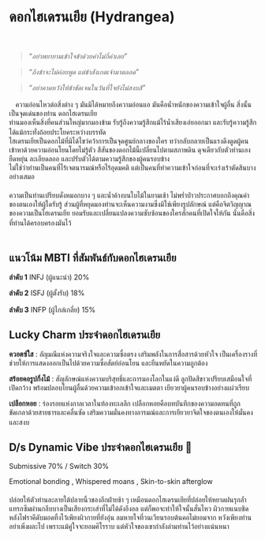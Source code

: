 # **ดอกไฮเดรนเยีย (Hydrangea)**  
ㅤ  
> *“อย่าพยายามเข้าใจข้าด้วยคำไม่กี่คำเลย”*
 
> *“ถึงข้าจะไม่ค่อยพูด แต่ข้าสังเกตเจ้ามาตลอด”*

> *“อย่าคาดหวังให้ข้าชัดเจนในวันที่ใจยังไม่สงบสิ”*  
  
ㅤความอ่อนไหวต่อสิ่งต่าง ๆ มันมิได้หมายถึงความอ่อนแอ มันคือน้ำหนักของความเข้าใจผู้อื่น สิ่งนั้นเป็นจุดเด่นของท่าน ดอกไฮเดรนเยีย  
ท่านมองเห็นสิ่งที่คนส่วนใหญ่มากมองข้าม รับรู้ถึงความรู้สึกแม้ไร้น้ำเสียงเอ่ยออกมา และรับรู้ความรู้สึกได้แม้กระทั่งถ้อยประโยคระหว่างบรรทัด ㅤ  
ไฮเดรนเยียเป็นดอกไม้ที่มิได้ไขว่คว้าการเป็นจุดศูนย์กลางของใคร ทว่ากลับกลายเป็นแรงดึงดูดผู้คนเข้าหาด้วยความอ่อนโยนโดยไม่รู้ตัว สีสันของดอกไม้นี้เปลี่ยนไปตามสภาพดิน ดุจเดียวกับตัวท่านเอง ยืดหยุ่น ละเอียดลออ และปรับตัวได้ตามความรู้สึกของผู้คนรอบข้าง  
ไม่ใช่ว่าท่านเป็นคนที่ไร้เจตนารมณ์หรือไร้อุดมคติ แต่เป็นคนที่ทำความเข้าใจก่อนที่จะเร่งเร้าตัดสินบางอย่างเสมอ  
ㅤ  
ความเป็นท่านเปรียบดั่งหมอกบาง ๆ และน้ำค้างบนใบไม้ในยามเช้า ไม่พร่ำป่าวประกาศบอกถึงคุณค่าของตนเองให้ผู้ใดรับรู้ ส่วนผู้ที่หยุดมองท่านจะเห็นความงามซึ่งมิใช่เพียงรูปลักษณ์ แต่คือจิตวิญญาณของความเป็นไฮเดรนเยีย ยอมรับและเปลี่ยนแปลงความซับซ้อนของใครสักคนที่เปิดใจให้กัน นั่นคือสิ่งที่ท่านได้ครอบครองมันไว้  ㅤ  
ㅤㅤ
ㅤㅤ

##  **แนวโน้ม MBTI ที่สัมพันธ์กับดอกไฮเดรนเยีย**   
**ลำดับ 1** INFJ (ผู้แนะนำ) 20%

**ลำดับ 2** ISFJ (ผู้ตั้งรับ) 18%

**ลำดับ 3** INFP (ผู้ไกล่เกลี่ย) 15%
ㅤ ㅤㅤ
ㅤㅤ

## **Lucky Charm ประจำดอกไฮเดรนเยีย**  
**ควอตซ์ใส** : อัญมณีแห่งความจริงใจและความซื่อตรง เสริมพลังในการสื่อสารด้วยหัวใจ เป็นเครื่องรางที่ช่วยให้การแสดงออกเป็นไปด้วยความซื่อสัตย์อ่อนโยน และยืนหยัดในความถูกต้อง

**สร้อยคอรูปกิ่งไม้** : สัญลักษณ์แห่งความบริสุทธิ์และการมองโลกในแง่ดี ลูกปัดสีขาวเปรียบเสมือนใจที่เปิดกว้าง พร้อมปลอบโยนผู้อื่นด้วยความเข้าอกเข้าใจและเมตตา เยียวยาผู้คนรอบข้างอย่างแผ่วเรียบ

**เปลือกหอย** : ร่องรอยแห่งกาลเวลาในท้องทะเลลึก เปลือกหอยคือบทบันทึกของความอดทนที่ถูกขัดเกลาด้วยสายธารและคลื่นซัด เสริมความมั่นคงทางอารมณ์และการเยียวยาจิตใจของตนเองให้มั่นคงและสงบ
ㅤㅤ
ㅤㅤ

## **D/s Dynamic Vibe ประจำดอกไฮเดรนเยีย** 🔞 
Submissive 70% / Switch 30%

Emotional bonding , Whispered moans , Skin-to-skin afterglow  
ㅤ  
ปล่อยให้ตัวท่านละลายใต้ปลายนิ้วของอีกฝ่ายช้า ๆ เหมือนดอกไฮเดรนเยียที่ปล่อยให้หยาดฝนรุกล้ำแทรกซึมผ่านกลีบบางเป็นเสียงกระเส่าที่ไม่ได้ดังอึงอล แต่ก็พอจะทำให้ใจนั้นสั่นไหว ผิวกายแนบชิด หลังไฟราคีดับมอดทิ้งไว้เพียงผิวกายที่ยังอุ่น ลมหายใจที่วนเวียนรอบต้นคอไม่ยอมจาก หวังเพียงท่านอย่าเพิ่งผละไป เพราะแม้คู่ใจจะยอมศิโรราบ แต่หัวใจของเขากำลังล่ามท่านไว้อย่างแน่นหนา
